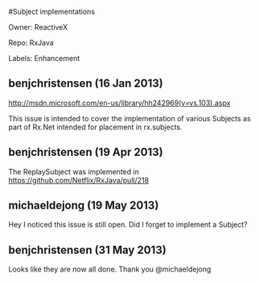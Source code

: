 #Subject implementations

Owner: ReactiveX

Repo: RxJava

Labels: Enhancement 

## benjchristensen (16 Jan 2013)

http://msdn.microsoft.com/en-us/library/hh242969(v=vs.103).aspx

This issue is intended to cover the implementation of various Subjects as part of Rx.Net intended for placement in rx.subjects.


## benjchristensen (19 Apr 2013)

The ReplaySubject was implemented in https://github.com/Netflix/RxJava/pull/218


## michaeldejong (19 May 2013)

Hey I noticed this issue is still open. Did I forget to implement a Subject?


## benjchristensen (31 May 2013)

Looks like they are now all done. Thank you @michaeldejong 


